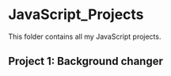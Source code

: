 # JavaScript_Projects
This folder contains all my JavaScript projects.

## Project 1: Background changer
